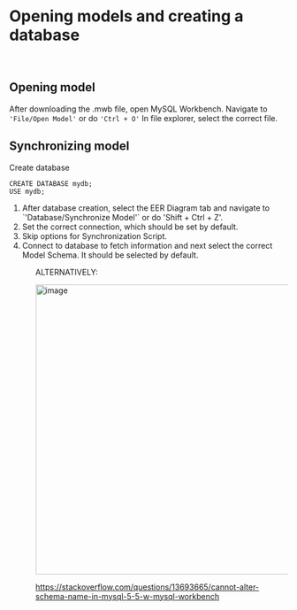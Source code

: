 # Opening models and creating a database
&nbsp;
## Opening model
After downloading the .mwb file, open MySQL Workbench.
Navigate to `'File/Open Model'` or do `'Ctrl + O'`
In file explorer, select the correct file.
&nbsp;
## Synchronizing model
Create database 
``` mysql
CREATE DATABASE mydb;
USE mydb;
```
<ol>
    <li>After database creation, select the EER Diagram tab and navigate to `'Database/Synchronize Model'` or do 'Shift + Ctrl + Z'.</li>
    <li>Set the correct connection, which should be set by default.</li> 
    <li>Skip options for Synchronization Script.</li> 
    <li>Connect to database to fetch information and next select the correct Model Schema. It should be selected by default.</li>
<ol>
    
ALTERNATIVELY:
    
    
    
<img width="524" alt="image" src="https://user-images.githubusercontent.com/112471004/228183558-e5af2b47-4607-4867-8efb-359c39af66f3.png">

https://stackoverflow.com/questions/13693665/cannot-alter-schema-name-in-mysql-5-5-w-mysql-workbench
    
